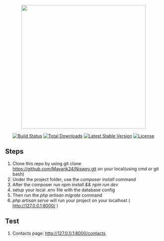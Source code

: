 <p align="center"><a href="https://laravel.com" target="_blank"><img src="https://raw.githubusercontent.com/laravel/art/master/logo-lockup/5%20SVG/2%20CMYK/1%20Full%20Color/laravel-logolockup-cmyk-red.svg" width="400"></a></p>

<p align="center">
<a href="https://travis-ci.org/laravel/framework"><img src="https://travis-ci.org/laravel/framework.svg" alt="Build Status"></a>
<a href="https://packagist.org/packages/laravel/framework"><img src="https://img.shields.io/packagist/dt/laravel/framework" alt="Total Downloads"></a>
<a href="https://packagist.org/packages/laravel/framework"><img src="https://img.shields.io/packagist/v/laravel/framework" alt="Latest Stable Version"></a>
<a href="https://packagist.org/packages/laravel/framework"><img src="https://img.shields.io/packagist/l/laravel/framework" alt="License"></a>
</p>

## Steps

1. Clone this repo by using git clone https://github.com/Mayank24/Niswey.git on your local(using cmd or git bash)
2. Under the project folder, use the *composer install* command
3. After the composer run *npm install && npm run dev*
5. setup your local .env file with the database config
4. Then run the *php artisan migrate* command
5. *php artisan serve* will run your project on your localhost ( http://127.0.0.1:8000/ )

## Test

1. Contacts page: http://127.0.0.1:8000/contacts
